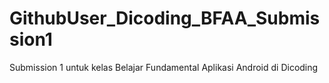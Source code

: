 # GithubUser_Dicoding_BFAA_Submission1
Submission 1 untuk kelas Belajar Fundamental Aplikasi Android di Dicoding
